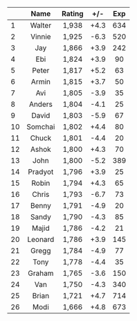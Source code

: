 | |Name|Rating|+/-|Exp|
|-|:--:|:----:|:-:|:-:|
|1|Walter|1,938|+4.3|634|
|2|Vinnie|1,925|-6.3|520|
|3|Jay|1,866|+3.9|242|
|4|Ebi|1,824|+3.9|90|
|5|Peter|1,817|+5.2|63|
|6|Armin|1,815|+3.7|50|
|7|Avi|1,805|-3.9|35|
|8|Anders|1,804|-4.1|25|
|9|David|1,803|-5.9|67|
|10|Somchai|1,802|+4.4|80|
|11|Chuck|1,801|-4.4|20|
|12|Ashok|1,800|+4.3|70|
|13|John|1,800|-5.2|389|
|14|Pradyot|1,796|+3.9|25|
|15|Robin|1,794|+4.3|65|
|16|Chris|1,793|-6.7|73|
|17|Benny|1,791|-4.9|20|
|18|Sandy|1,790|-4.3|85|
|19|Majid|1,786|-4.2|21|
|20|Leonard|1,786|+3.9|145|
|21|Gregg|1,784|-4.9|77|
|22|Tony|1,778|-4.4|35|
|23|Graham|1,765|-3.6|150|
|24|Van|1,750|-4.3|340|
|25|Brian|1,721|+4.7|714|
|26|Modi|1,666|+4.8|673|
